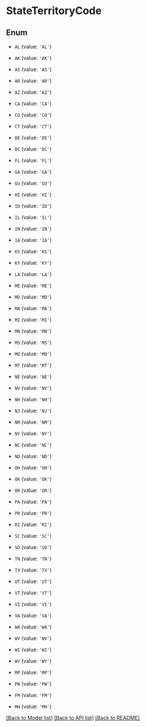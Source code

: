 # StateTerritoryCode


## Enum

* `AL` (value: `'AL'`)

* `AK` (value: `'AK'`)

* `AS` (value: `'AS'`)

* `AR` (value: `'AR'`)

* `AZ` (value: `'AZ'`)

* `CA` (value: `'CA'`)

* `CO` (value: `'CO'`)

* `CT` (value: `'CT'`)

* `DE` (value: `'DE'`)

* `DC` (value: `'DC'`)

* `FL` (value: `'FL'`)

* `GA` (value: `'GA'`)

* `GU` (value: `'GU'`)

* `HI` (value: `'HI'`)

* `ID` (value: `'ID'`)

* `IL` (value: `'IL'`)

* `IN` (value: `'IN'`)

* `IA` (value: `'IA'`)

* `KS` (value: `'KS'`)

* `KY` (value: `'KY'`)

* `LA` (value: `'LA'`)

* `ME` (value: `'ME'`)

* `MD` (value: `'MD'`)

* `MA` (value: `'MA'`)

* `MI` (value: `'MI'`)

* `MN` (value: `'MN'`)

* `MS` (value: `'MS'`)

* `MO` (value: `'MO'`)

* `MT` (value: `'MT'`)

* `NE` (value: `'NE'`)

* `NV` (value: `'NV'`)

* `NH` (value: `'NH'`)

* `NJ` (value: `'NJ'`)

* `NM` (value: `'NM'`)

* `NY` (value: `'NY'`)

* `NC` (value: `'NC'`)

* `ND` (value: `'ND'`)

* `OH` (value: `'OH'`)

* `OK` (value: `'OK'`)

* `OR` (value: `'OR'`)

* `PA` (value: `'PA'`)

* `PR` (value: `'PR'`)

* `RI` (value: `'RI'`)

* `SC` (value: `'SC'`)

* `SD` (value: `'SD'`)

* `TN` (value: `'TN'`)

* `TX` (value: `'TX'`)

* `UT` (value: `'UT'`)

* `VT` (value: `'VT'`)

* `VI` (value: `'VI'`)

* `VA` (value: `'VA'`)

* `WA` (value: `'WA'`)

* `WV` (value: `'WV'`)

* `WI` (value: `'WI'`)

* `WY` (value: `'WY'`)

* `MP` (value: `'MP'`)

* `PW` (value: `'PW'`)

* `FM` (value: `'FM'`)

* `MH` (value: `'MH'`)

[[Back to Model list]](../README.md#documentation-for-models) [[Back to API list]](../README.md#documentation-for-api-endpoints) [[Back to README]](../README.md)


